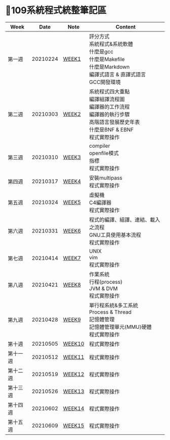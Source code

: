 # 📓109系統程式統整筆記區  
|  Week  |  Date  |  Note  | Content | 
| ------ | ------ | ------ | ------ |
| 第一週 | 20210224 | [WEEK1](https://github.com/yichien1019/sp109b/blob/main/my%20note/WEEK1/week1.md) | 評分方式<br>系統程式&系統軟體<br>什麼是gcc<br>什麼是Makefile<br>什麼是Markdown<br>編譯式語言 & 直譯式語言<br>GCC開發環境<br> |
| 第二週 | 20210303 | [WEEK2](https://github.com/yichien1019/sp109b/blob/main/my%20note/WEEK2/week2.md) | 系統程式四大重點<br>編譯組譯流程圖<br>編譯器的工作流程<br>編譯器的執行步驟<br>高階語言發展歷史年表<br>什麼是BNF & EBNF<br>程式實際操作<br> |
| 第三週 | 20210310 | [WEEK3](https://github.com/yichien1019/sp109b/blob/main/my%20note/WEEK3/week3.md) | compiler<br>openfile模式<br>指標<br>程式實際操作<br> |
| 第四週 | 20210317 | [WEEK4](https://github.com/yichien1019/sp109b/blob/main/my%20note/WEEK4/week4.md) | 安裝multipass<br>程式實際操作<br> |
| 第五週 | 20210324 | [WEEK5](https://github.com/yichien1019/sp109b/blob/main/my%20note/WEEK5/week5.md) | 虛擬機<br>C4編譯器<br>程式實際操作<br> |
| 第六週 | 20210331 | [WEEK6](https://github.com/yichien1019/sp109b/blob/main/my%20note/WEEK6/week6.md) | 程式的編譯、組譯、連結、載入之流程<br>GNU工具使用基本流程<br>程式實際操作<br> |
| 第七週 | 20210414 | [WEEK7](https://github.com/yichien1019/sp109b/blob/main/my%20note/WEEK7/week7.md) | UNIX<br>vim<br>程式實際操作<br> |
| 第八週 | 20210421 | [WEEK8](https://github.com/yichien1019/sp109b/blob/main/my%20note/WEEK8/week8.md) | 作業系統<br>行程(process)<br>JVM & DVM<br>程式實際操作<br> |
| 第九週 | 20210428 | [WEEK9](https://github.com/yichien1019/sp109b/blob/main/my%20note/WEEK9/week9.md) | 單行程系統&多工系統<br>Process & Thread<br>記憶體管理<br>記憶體管理單元(MMU)硬體<br>程式實際操作<br> |
| 第十週 | 20210505 | [WEEK10](https://github.com/yichien1019/sp109b/blob/main/my%20note/WEEK10/week10.md) | 程式實際操作<br> |
| 第十一週 | 20210512 | [WEEK11](https://github.com/yichien1019/sp109b/blob/main/my%20note/WEEK11/week11.md) | 程式實際操作<br> |
| 第十二週 | 20210519 | [WEEK12](https://github.com/yichien1019/sp109b/blob/main/my%20note/WEEK12/week12.md) | 程式實際操作<br> |
| 第十三週 | 20210526 | [WEEK13](https://github.com/yichien1019/sp109b/blob/main/my%20note/WEEK13/week13.md) | 程式實際操作<br> |
| 第十四週 | 20210602 | [WEEK14](https://github.com/yichien1019/sp109b/blob/main/my%20note/WEEK14/week14.md) | 程式實際操作<br> |
| 第十五週 | 20210609 | [WEEK15](https://github.com/yichien1019/sp109b/blob/main/my%20note/WEEK15/week15.md) | 程式實際操作<br> |
